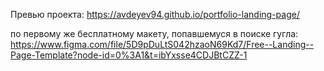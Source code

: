 Превью проекта: https://avdeyev94.github.io/portfolio-landing-page/

по первому же бесплатному макету, попавшемуся в поиске гугла:
https://www.figma.com/file/5D9pDuLtS042hzaoN69Kd7/Free--Landing--Page-Template?node-id=0%3A1&t=ibYxsse4CDJBtCZZ-1